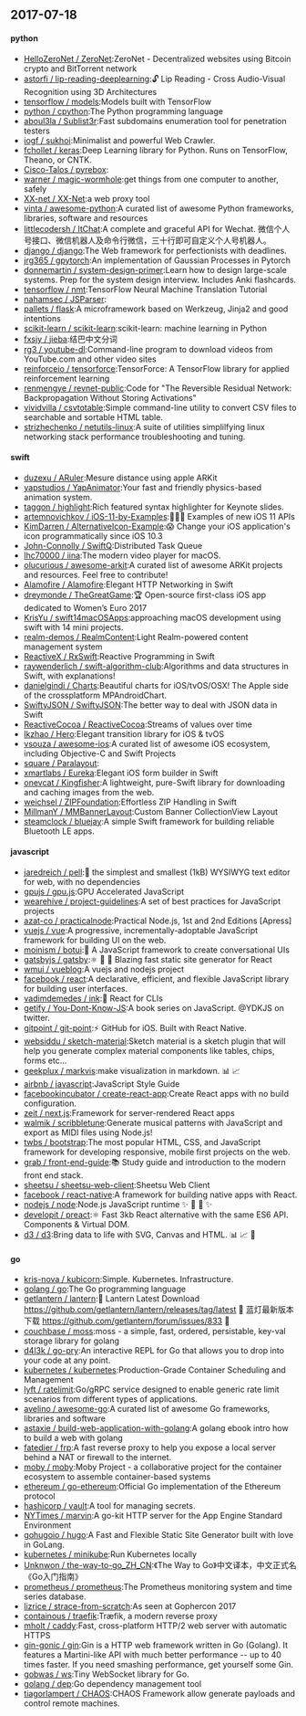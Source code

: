 ## 2017-07-18

#### python
* [HelloZeroNet / ZeroNet](https://github.com/HelloZeroNet/ZeroNet):ZeroNet - Decentralized websites using Bitcoin crypto and BitTorrent network
* [astorfi / lip-reading-deeplearning](https://github.com/astorfi/lip-reading-deeplearning):🔓 Lip Reading - Cross Audio-Visual Recognition using 3D Architectures
* [tensorflow / models](https://github.com/tensorflow/models):Models built with TensorFlow
* [python / cpython](https://github.com/python/cpython):The Python programming language
* [aboul3la / Sublist3r](https://github.com/aboul3la/Sublist3r):Fast subdomains enumeration tool for penetration testers
* [iogf / sukhoi](https://github.com/iogf/sukhoi):Minimalist and powerful Web Crawler.
* [fchollet / keras](https://github.com/fchollet/keras):Deep Learning library for Python. Runs on TensorFlow, Theano, or CNTK.
* [Cisco-Talos / pyrebox](https://github.com/Cisco-Talos/pyrebox):
* [warner / magic-wormhole](https://github.com/warner/magic-wormhole):get things from one computer to another, safely
* [XX-net / XX-Net](https://github.com/XX-net/XX-Net):a web proxy tool
* [vinta / awesome-python](https://github.com/vinta/awesome-python):A curated list of awesome Python frameworks, libraries, software and resources
* [littlecodersh / ItChat](https://github.com/littlecodersh/ItChat):A complete and graceful API for Wechat. 微信个人号接口、微信机器人及命令行微信，三十行即可自定义个人号机器人。
* [django / django](https://github.com/django/django):The Web framework for perfectionists with deadlines.
* [jrg365 / gpytorch](https://github.com/jrg365/gpytorch):An implementation of Gaussian Processes in Pytorch
* [donnemartin / system-design-primer](https://github.com/donnemartin/system-design-primer):Learn how to design large-scale systems. Prep for the system design interview. Includes Anki flashcards.
* [tensorflow / nmt](https://github.com/tensorflow/nmt):TensorFlow Neural Machine Translation Tutorial
* [nahamsec / JSParser](https://github.com/nahamsec/JSParser):
* [pallets / flask](https://github.com/pallets/flask):A microframework based on Werkzeug, Jinja2 and good intentions
* [scikit-learn / scikit-learn](https://github.com/scikit-learn/scikit-learn):scikit-learn: machine learning in Python
* [fxsjy / jieba](https://github.com/fxsjy/jieba):结巴中文分词
* [rg3 / youtube-dl](https://github.com/rg3/youtube-dl):Command-line program to download videos from YouTube.com and other video sites
* [reinforceio / tensorforce](https://github.com/reinforceio/tensorforce):TensorForce: A TensorFlow library for applied reinforcement learning
* [renmengye / revnet-public](https://github.com/renmengye/revnet-public):Code for "The Reversible Residual Network: Backpropagation Without Storing Activations"
* [vividvilla / csvtotable](https://github.com/vividvilla/csvtotable):Simple command-line utility to convert CSV files to searchable and sortable HTML table.
* [strizhechenko / netutils-linux](https://github.com/strizhechenko/netutils-linux):A suite of utilities simplilfying linux networking stack performance troubleshooting and tuning.

#### swift
* [duzexu / ARuler](https://github.com/duzexu/ARuler):Mesure distance using apple ARKit
* [yapstudios / YapAnimator](https://github.com/yapstudios/YapAnimator):Your fast and friendly physics-based animation system.
* [taggon / highlight](https://github.com/taggon/highlight):Rich featured syntax highlighter for Keynote slides.
* [artemnovichkov / iOS-11-by-Examples](https://github.com/artemnovichkov/iOS-11-by-Examples):👨🏻‍💻 Examples of new iOS 11 APIs
* [KimDarren / AlternativeIcon-Example](https://github.com/KimDarren/AlternativeIcon-Example):😱 Change your iOS application's icon programmatically since iOS 10.3
* [John-Connolly / SwiftQ](https://github.com/John-Connolly/SwiftQ):Distributed Task Queue
* [lhc70000 / iina](https://github.com/lhc70000/iina):The modern video player for macOS.
* [olucurious / awesome-arkit](https://github.com/olucurious/awesome-arkit):A curated list of awesome ARKit projects and resources. Feel free to contribute!
* [Alamofire / Alamofire](https://github.com/Alamofire/Alamofire):Elegant HTTP Networking in Swift
* [dreymonde / TheGreatGame](https://github.com/dreymonde/TheGreatGame):🏆 Open-source first-class iOS app dedicated to Women’s Euro 2017
* [KrisYu / swift14macOSApps](https://github.com/KrisYu/swift14macOSApps):approaching macOS development using swift with 14 mini projects.
* [realm-demos / RealmContent](https://github.com/realm-demos/RealmContent):Light Realm-powered content management system
* [ReactiveX / RxSwift](https://github.com/ReactiveX/RxSwift):Reactive Programming in Swift
* [raywenderlich / swift-algorithm-club](https://github.com/raywenderlich/swift-algorithm-club):Algorithms and data structures in Swift, with explanations!
* [danielgindi / Charts](https://github.com/danielgindi/Charts):Beautiful charts for iOS/tvOS/OSX! The Apple side of the crossplatform MPAndroidChart.
* [SwiftyJSON / SwiftyJSON](https://github.com/SwiftyJSON/SwiftyJSON):The better way to deal with JSON data in Swift
* [ReactiveCocoa / ReactiveCocoa](https://github.com/ReactiveCocoa/ReactiveCocoa):Streams of values over time
* [lkzhao / Hero](https://github.com/lkzhao/Hero):Elegant transition library for iOS & tvOS
* [vsouza / awesome-ios](https://github.com/vsouza/awesome-ios):A curated list of awesome iOS ecosystem, including Objective-C and Swift Projects
* [square / Paralayout](https://github.com/square/Paralayout):
* [xmartlabs / Eureka](https://github.com/xmartlabs/Eureka):Elegant iOS form builder in Swift
* [onevcat / Kingfisher](https://github.com/onevcat/Kingfisher):A lightweight, pure-Swift library for downloading and caching images from the web.
* [weichsel / ZIPFoundation](https://github.com/weichsel/ZIPFoundation):Effortless ZIP Handling in Swift
* [MillmanY / MMBannerLayout](https://github.com/MillmanY/MMBannerLayout):Custom Banner CollectionView Layout
* [steamclock / bluejay](https://github.com/steamclock/bluejay):A simple Swift framework for building reliable Bluetooth LE apps.

#### javascript
* [jaredreich / pell](https://github.com/jaredreich/pell):📝 the simplest and smallest (1kB) WYSIWYG text editor for web, with no dependencies
* [gpujs / gpu.js](https://github.com/gpujs/gpu.js):GPU Accelerated JavaScript
* [wearehive / project-guidelines](https://github.com/wearehive/project-guidelines):A set of best practices for JavaScript projects
* [azat-co / practicalnode](https://github.com/azat-co/practicalnode):Practical Node.js, 1st and 2nd Editions [Apress]
* [vuejs / vue](https://github.com/vuejs/vue):A progressive, incrementally-adoptable JavaScript framework for building UI on the web.
* [moinism / botui](https://github.com/moinism/botui):🤖 A JavaScript framework to create conversational UIs
* [gatsbyjs / gatsby](https://github.com/gatsbyjs/gatsby):⚛️ 📄 🚀 Blazing fast static site generator for React
* [wmui / vueblog](https://github.com/wmui/vueblog):A vuejs and nodejs project
* [facebook / react](https://github.com/facebook/react):A declarative, efficient, and flexible JavaScript library for building user interfaces.
* [vadimdemedes / ink](https://github.com/vadimdemedes/ink):🌈 React for CLIs
* [getify / You-Dont-Know-JS](https://github.com/getify/You-Dont-Know-JS):A book series on JavaScript. @YDKJS on twitter.
* [gitpoint / git-point](https://github.com/gitpoint/git-point):⚡️ GitHub for iOS. Built with React Native.
* [websiddu / sketch-material](https://github.com/websiddu/sketch-material):Sketch material is a sketch plugin that will help you generate complex material components like tables, chips, forms etc…
* [geekplux / markvis](https://github.com/geekplux/markvis):make visualization in markdown. 📊 📈
* [airbnb / javascript](https://github.com/airbnb/javascript):JavaScript Style Guide
* [facebookincubator / create-react-app](https://github.com/facebookincubator/create-react-app):Create React apps with no build configuration.
* [zeit / next.js](https://github.com/zeit/next.js):Framework for server-rendered React apps
* [walmik / scribbletune](https://github.com/walmik/scribbletune):Generate musical patterns with JavaScript and export as MIDI files using Node.js!
* [twbs / bootstrap](https://github.com/twbs/bootstrap):The most popular HTML, CSS, and JavaScript framework for developing responsive, mobile first projects on the web.
* [grab / front-end-guide](https://github.com/grab/front-end-guide):📚 Study guide and introduction to the modern front end stack.
* [sheetsu / sheetsu-web-client](https://github.com/sheetsu/sheetsu-web-client):Sheetsu Web Client
* [facebook / react-native](https://github.com/facebook/react-native):A framework for building native apps with React.
* [nodejs / node](https://github.com/nodejs/node):Node.js JavaScript runtime ✨ 🐢 🚀 ✨
* [developit / preact](https://github.com/developit/preact):⚛️ Fast 3kb React alternative with the same ES6 API. Components & Virtual DOM.
* [d3 / d3](https://github.com/d3/d3):Bring data to life with SVG, Canvas and HTML. 📊 📈 🎉

#### go
* [kris-nova / kubicorn](https://github.com/kris-nova/kubicorn):Simple. Kubernetes. Infrastructure.
* [golang / go](https://github.com/golang/go):The Go programming language
* [getlantern / lantern](https://github.com/getlantern/lantern):🔴 Lantern Latest Download https://github.com/getlantern/lantern/releases/tag/latest 🔴 蓝灯最新版本下载 https://github.com/getlantern/forum/issues/833 🔴
* [couchbase / moss](https://github.com/couchbase/moss):moss - a simple, fast, ordered, persistable, key-val storage library for golang
* [d4l3k / go-pry](https://github.com/d4l3k/go-pry):An interactive REPL for Go that allows you to drop into your code at any point.
* [kubernetes / kubernetes](https://github.com/kubernetes/kubernetes):Production-Grade Container Scheduling and Management
* [lyft / ratelimit](https://github.com/lyft/ratelimit):Go/gRPC service designed to enable generic rate limit scenarios from different types of applications.
* [avelino / awesome-go](https://github.com/avelino/awesome-go):A curated list of awesome Go frameworks, libraries and software
* [astaxie / build-web-application-with-golang](https://github.com/astaxie/build-web-application-with-golang):A golang ebook intro how to build a web with golang
* [fatedier / frp](https://github.com/fatedier/frp):A fast reverse proxy to help you expose a local server behind a NAT or firewall to the internet.
* [moby / moby](https://github.com/moby/moby):Moby Project - a collaborative project for the container ecosystem to assemble container-based systems
* [ethereum / go-ethereum](https://github.com/ethereum/go-ethereum):Official Go implementation of the Ethereum protocol
* [hashicorp / vault](https://github.com/hashicorp/vault):A tool for managing secrets.
* [NYTimes / marvin](https://github.com/NYTimes/marvin):A go-kit HTTP server for the App Engine Standard Environment
* [gohugoio / hugo](https://github.com/gohugoio/hugo):A Fast and Flexible Static Site Generator built with love in GoLang.
* [kubernetes / minikube](https://github.com/kubernetes/minikube):Run Kubernetes locally
* [Unknwon / the-way-to-go_ZH_CN](https://github.com/Unknwon/the-way-to-go_ZH_CN):《The Way to Go》中文译本，中文正式名《Go入门指南》
* [prometheus / prometheus](https://github.com/prometheus/prometheus):The Prometheus monitoring system and time series database.
* [lizrice / strace-from-scratch](https://github.com/lizrice/strace-from-scratch):As seen at Gophercon 2017
* [containous / traefik](https://github.com/containous/traefik):Træfik, a modern reverse proxy
* [mholt / caddy](https://github.com/mholt/caddy):Fast, cross-platform HTTP/2 web server with automatic HTTPS
* [gin-gonic / gin](https://github.com/gin-gonic/gin):Gin is a HTTP web framework written in Go (Golang). It features a Martini-like API with much better performance -- up to 40 times faster. If you need smashing performance, get yourself some Gin.
* [gobwas / ws](https://github.com/gobwas/ws):Tiny WebSocket library for Go.
* [golang / dep](https://github.com/golang/dep):Go dependency management tool
* [tiagorlampert / CHAOS](https://github.com/tiagorlampert/CHAOS):CHAOS Framework allow generate payloads and control remote machines.

